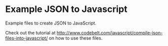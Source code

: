 Example JSON to Javascript
==========================

Example files to create JSON to JavaScript.

Check out the tutorial at http://www.codebelt.com/javascript/compile-json-files-into-javascript/ on how to use these files.